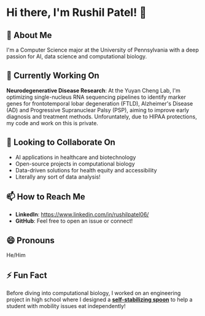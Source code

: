 # Hi there, I'm Rushil Patel! 👋

## 🔬 About Me
I'm a Computer Science major at the University of Pennsylvania with a deep passion for AI, data science and computational biology.

## 🔭 Currently Working On
**Neurodegenerative Disease Research**: At the Yuyan Cheng Lab, I'm optimizing single-nucleus RNA sequencing pipelines to identify marker genes for frontotemporal lobar degeneration (FTLD), Alzheimer's Disease (AD) and Progressive Supranuclear Palsy (PSP), aiming to improve early diagnosis and treatment methods. Unforuntately, due to HIPAA protections, my code and work on this is private.

## 👯 Looking to Collaborate On
- AI applications in healthcare and biotechnology
- Open-source projects in computational biology
- Data-driven solutions for health equity and accessibility
- Literally any sort of data analysis!

## 📫 How to Reach Me
- **LinkedIn**: https://www.linkedin.com/in/rushilpatel06/
- **GitHub**: Feel free to open an issue or connect!

## 😄 Pronouns
He/Him

## ⚡ Fun Fact
Before diving into computational biology, I worked on an engineering project in high school where I designed a [**self-stabilizing spoon**](https://www.thingiverse.com/thing:6594702) to help a student with mobility issues eat independently! 
